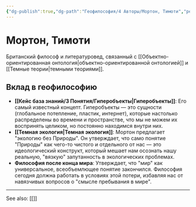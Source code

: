 ```yaml
---
{"dg-publish":true,"dg-path":"Геофилософия/4 Авторы/Мортон, Тимоти","permalink":"/geofilosofiya/4-avtory/morton-timoti/"}
---
```


# Мортон, Тимоти

Британский философ и литературовед, связанный с [[Объектно-ориентированная онтология\|объектно-ориентированной онтологией]] и [[Темные теории\|темными теориями]].

## Вклад в геофилософию
- **[[Кейс база знаний/3 Понятия/Гиперобъекты\|Гиперобъекты]]**: Его самый известный концепт. Гиперобъекты — это сущности (глобальное потепление, пластик, интернет), которые настолько распределены во времени и пространстве, что мы не можем их воспринять целиком, но постоянно находимся внутри них.
- **[[Темная экология\|Темная экология]]**: Мортон предлагает "экологию без Природы". Он утверждает, что само понятие "Природы" как чего-то чистого и отдельного от нас — это идеологический конструкт, который мешает нам осознать нашу реальную, "вязкую" запутанность в экологических проблемах.
- **Философия после конца мира**: Утверждает, что "мир" как универсальное, всеобъемлющее понятие закончился. Философия сегодня должна работать в условиях этой потери, избавляя нас от навязчивых вопросов о "смысле пребывания в мире".






---
See also:
[[]]
